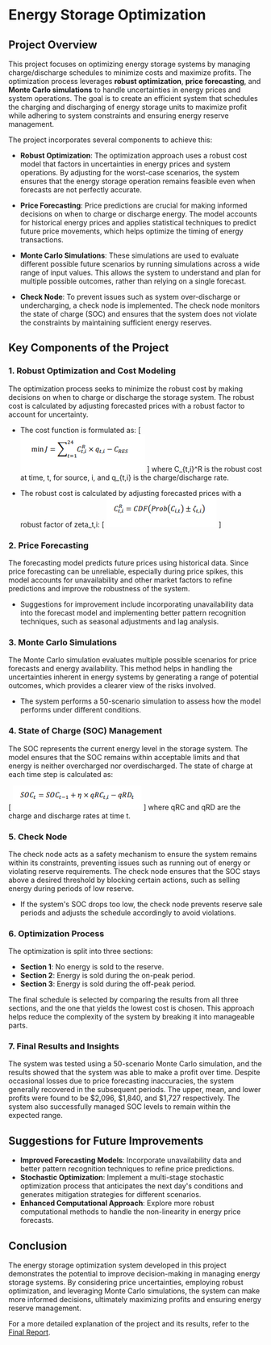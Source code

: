 # Energy Storage Optimization

## Project Overview

This project focuses on optimizing energy storage systems by managing charge/discharge schedules to minimize costs and maximize profits. The optimization process leverages **robust optimization**, **price forecasting**, and **Monte Carlo simulations** to handle uncertainties in energy prices and system operations. The goal is to create an efficient system that schedules the charging and discharging of energy storage units to maximize profit while adhering to system constraints and ensuring energy reserve management.

The project incorporates several components to achieve this:

- **Robust Optimization**: The optimization approach uses a robust cost model that factors in uncertainties in energy prices and system operations. By adjusting for the worst-case scenarios, the system ensures that the energy storage operation remains feasible even when forecasts are not perfectly accurate.

- **Price Forecasting**: Price predictions are crucial for making informed decisions on when to charge or discharge energy. The model accounts for historical energy prices and applies statistical techniques to predict future price movements, which helps optimize the timing of energy transactions.

- **Monte Carlo Simulations**: These simulations are used to evaluate different possible future scenarios by running simulations across a wide range of input values. This allows the system to understand and plan for multiple possible outcomes, rather than relying on a single forecast.

- **Check Node**: To prevent issues such as system over-discharge or undercharging, a check node is implemented. The check node monitors the state of charge (SOC) and ensures that the system does not violate the constraints by maintaining sufficient energy reserves.

## Key Components of the Project

### 1. **Robust Optimization and Cost Modeling**
   The optimization process seeks to minimize the robust cost by making decisions on when to charge or discharge the storage system. The robust cost is calculated by adjusting forecasted prices with a robust factor to account for uncertainty.

   - The cost function is formulated as:
     \[
     ![cost function](robust-cost.png)
     \]
     where C_{t,i}^R is the robust cost at time, t, for source, i, and q_{t,i} is the charge/discharge rate.

   - The robust cost is calculated by adjusting forecasted prices with a robust factor of zeta_t,i:
     \[
     ![robust cost](prob.png)
     \]

### 2. **Price Forecasting**
   The forecasting model predicts future prices using historical data. Since price forecasting can be unreliable, especially during price spikes, this model accounts for unavailability and other market factors to refine predictions and improve the robustness of the system.

   - Suggestions for improvement include incorporating unavailability data into the forecast model and implementing better pattern recognition techniques, such as seasonal adjustments and lag analysis.

### 3. **Monte Carlo Simulations**
   The Monte Carlo simulation evaluates multiple possible scenarios for price forecasts and energy availability. This method helps in handling the uncertainties inherent in energy systems by generating a range of potential outcomes, which provides a clearer view of the risks involved.

   - The system performs a 50-scenario simulation to assess how the model performs under different conditions.

### 4. **State of Charge (SOC) Management**
   The SOC represents the current energy level in the storage system. The model ensures that the SOC remains within acceptable limits and that energy is neither overcharged nor overdischarged. The state of charge at each time step is calculated as:

   \[
   ![SOC](SOC.png)
   \]
   where qRC and qRD are the charge and discharge rates at time t.

### 5. **Check Node**
   The check node acts as a safety mechanism to ensure the system remains within its constraints, preventing issues such as running out of energy or violating reserve requirements. The check node ensures that the SOC stays above a desired threshold by blocking certain actions, such as selling energy during periods of low reserve.

   - If the system's SOC drops too low, the check node prevents reserve sale periods and adjusts the schedule accordingly to avoid violations.

### 6. **Optimization Process**
   The optimization is split into three sections:
   - **Section 1**: No energy is sold to the reserve.
   - **Section 2**: Energy is sold during the on-peak period.
   - **Section 3**: Energy is sold during the off-peak period.

   The final schedule is selected by comparing the results from all three sections, and the one that yields the lowest cost is chosen. This approach helps reduce the complexity of the system by breaking it into manageable parts.

### 7. **Final Results and Insights**
   The system was tested using a 50-scenario Monte Carlo simulation, and the results showed that the system was able to make a profit over time. Despite occasional losses due to price forecasting inaccuracies, the system generally recovered in the subsequent periods. The upper, mean, and lower profits were found to be $2,096, $1,840, and $1,727 respectively. The system also successfully managed SOC levels to remain within the expected range.

## Suggestions for Future Improvements

- **Improved Forecasting Models**: Incorporate unavailability data and better pattern recognition techniques to refine price predictions.
- **Stochastic Optimization**: Implement a multi-stage stochastic optimization process that anticipates the next day's conditions and generates mitigation strategies for different scenarios.
- **Enhanced Computational Approach**: Explore more robust computational methods to handle the non-linearity in energy price forecasts.

## Conclusion

The energy storage optimization system developed in this project demonstrates the potential to improve decision-making in managing energy storage systems. By considering price uncertainties, employing robust optimization, and leveraging Monte Carlo simulations, the system can make more informed decisions, ultimately maximizing profits and ensuring energy reserve management.

For a more detailed explanation of the project and its results, refer to the [Final Report](FinalReport.pdf).

